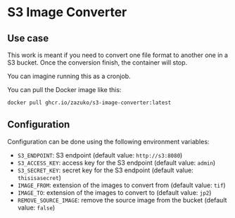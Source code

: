 # S3 Image Converter

## Use case

This work is meant if you need to convert one file format to another one in a S3 bucket.
Once the conversion finish, the container will stop.

You can imagine running this as a cronjob.

You can pull the Docker image like this:

```sh
docker pull ghcr.io/zazuko/s3-image-converter:latest
```

## Configuration

Configuration can be done using the following environment variables:

- `S3_ENDPOINT`: S3 endpoint (default value: `http://s3:8080`)
- `S3_ACCESS_KEY`: access key for the S3 endpoint (default value: `admin`)
- `S3_SECRET_KEY`: secret key for the S3 endpoint (default value: `thisisasecret`)
- `IMAGE_FROM`: extension of the images to convert from (default value: `tif`)
- `IMAGE_TO`: extension of the images to convert to (default value: `jp2`)
- `REMOVE_SOURCE_IMAGE`: remove the source image from the bucket (default value: `false`)
